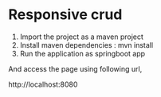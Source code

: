 # Responsive crud
1) Import the project as a maven project
2) Install maven dependencies : mvn install
3) Run the application as springboot app

And access the page using following url,

http://localhost:8080


